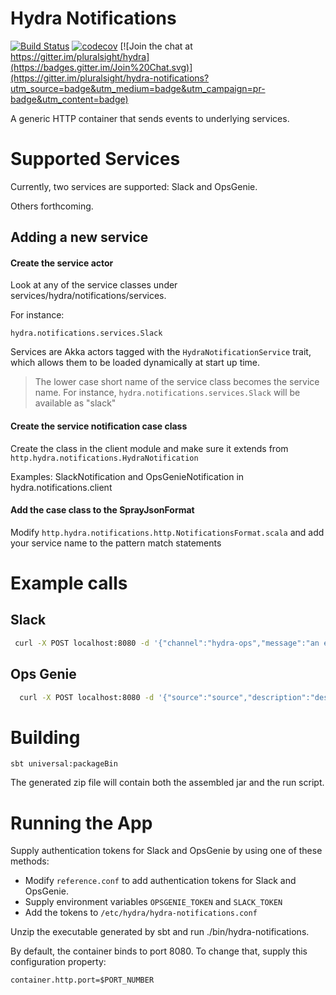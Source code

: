 # Hydra Notifications

[![Build Status](https://travis-ci.org/pluralsight/hydra-notifications.svg?branch=master)](https://travis-ci.org/pluralsight/hydra-notifications)
[![codecov](https://codecov.io/gh/pluralsight/hydra-notifications/branch/master/graph/badge.svg)](https://codecov.io/gh/pluralsight/hydra-notifications)
[![Join the chat at https://gitter.im/pluralsight/hydra](https://badges.gitter.im/Join%20Chat.svg)](https://gitter.im/pluralsight/hydra-notifications?utm_source=badge&utm_medium=badge&utm_campaign=pr-badge&utm_content=badge)


A generic HTTP container that sends events to underlying services.

# Supported Services

Currently, two services are supported: Slack and OpsGenie.

Others forthcoming.

## Adding a new service

#### Create the service actor

Look at any of the service classes under services/hydra/notifications/services.

For instance:

`hydra.notifications.services.Slack`

Services are Akka actors tagged with the `HydraNotificationService` trait, which allows them to be loaded dynamically at 
start up time.

> The lower case short name of the service class becomes the service name. For instance, `hydra.notifications.services.Slack` will be available as "slack"


#### Create the service notification case class 

Create the class in the client module and make sure it extends from `http.hydra.notifications.HydraNotification`

Examples: SlackNotification and OpsGenieNotification in hydra.notifications.client


#### Add the case class to the SprayJsonFormat 

Modify `http.hydra.notifications.http.NotificationsFormat.scala` and add your service name to the pattern match statements

# Example calls

## Slack

```bash
 curl -X POST localhost:8080 -d '{"channel":"hydra-ops","message":"an error occured","service":"slack"}'  -H "Content-Type:application/json"
```
 
## Ops Genie
 
```bash
  curl -X POST localhost:8080 -d '{"source":"source","description":"description","tags":["tag1","tag2"],"service":"opsgenie","alias":"alias","note":"note","team":"team","entity":"entity","message":"message","user":"user"}' -H "Content-Type:application/json"
``` 

# Building
 `sbt universal:packageBin`
 
 The generated zip file will contain both the assembled jar and the run script.
 
# Running the App

Supply authentication tokens for Slack and OpsGenie by using one of these methods:
- Modify `reference.conf` to add authentication tokens for Slack and OpsGenie.
- Supply environment variables `OPSGENIE_TOKEN` and `SLACK_TOKEN`
- Add the tokens to `/etc/hydra/hydra-notifications.conf`

Unzip the executable generated by sbt and run ./bin/hydra-notifications.

By default, the container binds to port 8080.  To change that, supply this configuration property:

`container.http.port=$PORT_NUMBER`
